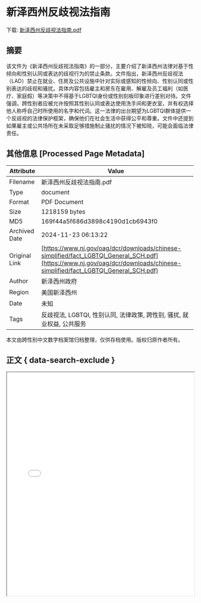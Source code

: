 # 新泽西州反歧视法指南

<!-- tcd_download_link -->
下载: [新泽西州反歧视法指南.pdf](新泽西州反歧视法指南.pdf)
<!-- tcd_download_link_end -->

## 摘要

<!-- tcd_abstract -->
该文件为《新泽西州反歧视法指南》的一部分，主要介绍了新泽西州法律对基于性倾向和性别认同或表达的歧视行为的禁止条款。文件指出，新泽西州反歧视法（LAD）禁止在就业、住房及公共设施中针对实际或感知的性倾向、性别认同或性别表达的歧视和骚扰。具体内容包括雇主和房东在雇用、解雇及员工福利（如医疗、家庭假）等决策中不得基于LGBTQI身份或性别刻板印象进行差别对待。文件强调，跨性别者应被允许按照其性别认同或表达使用洗手间和更衣室，并有权选择他人称呼自己时所使用的名字和代词。这一法律的出台期望为LGBTQI群体提供一个反歧视的法律保护框架，确保他们在社会生活中获得公平和尊重。文件中还提到如果雇主或公共场所在未采取足够措施制止骚扰的情况下被知晓，可能会面临法律责任。

<!-- tcd_abstract_end -->

## 其他信息 [Processed Page Metadata]

| Attribute       | Value                                  |
|-----------------|----------------------------------------|
| Filename        | 新泽西州反歧视法指南.pdf                             |
| Type            | document                                 |
| Format          | PDF Document                               |
| Size            | 1218159 bytes                           |
| MD5             | 169f44a5f686d3898c4190d1cb6943f0                                  |
| Archived Date   | 2024-11-23 06:13:22                             |
| Original Link   | [https://www.nj.gov/oag/dcr/downloads/chinese-simplified/fact_LGBTQI_General_SCH.pdf](https://www.nj.gov/oag/dcr/downloads/chinese-simplified/fact_LGBTQI_General_SCH.pdf)                         |
| Author          | 新泽西州政府                               |
| Region          | 美国新泽西州                               |
| Date            | 未知                                 |
| Tags            | 反歧视法, LGBTQI, 性别认同, 法律政策, 跨性别, 骚扰, 就业权益, 公共服务                                 |

本文由跨性别中文数字档案馆归档整理，仅供存档使用。版权归原作者所有。


## 正文 { data-search-exclude }

<!-- tcd_main_text -->
<iframe src="../新泽西州反歧视法指南.pdf" width="100%" height="600px">
    <p>无法显示PDF，请下载查看。</p>
</iframe>
<!-- tcd_main_text_end -->

